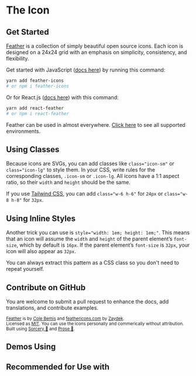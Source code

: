 # The <code><IconName /></code> Icon

<BentoBox />

## Get Started

[Feather]() is a collection of simply beautiful open source icons. Each icon is designed on a 24x24 grid with an
emphasis on simplicity, consistency, and flexibility.

Get started with JavaScript ([docs here]()) by running this command:

```bash
yarn add feather-icons
# or npm i feather-icons
```

Or for React.js ([docs here]()) with this command:

```bash
yarn add react-feather
# or npm i react-feather
```

Feather can be used in almost everywhere. [Click here]() to see all supported environments.

## Using Classes

Because icons are SVGs, you can add classes like `class="icon-sm"` or `class="icon-lg"` to style them. In your CSS,
write rules for the corresponding classes, `.icon-sm` or `.icon-lg`. All icons have a 1:1 aspect ratio, so their `width`
and `height` should be the same.

If you use [Tailwind CSS](), you can add `class="w-6 h-6"` for `24px` or `class="w-8 h-8"` for `32px`.

## Using Inline Styles

Another trick you can use is `style="width: 1em; height: 1em;"`. This means that an icon will assume the `width` and
`height` of the parent element’s `font-size`, which by default is `16px`. If the parent element’s `font-size` is `32px`,
your icon will also appear as `32px`.

You can always extract this pattern as a CSS class so you don't need to repeat yourself.

## Contribute on GitHub

You are welcome to submit a pull request to enhance the docs, add translations, and contribute examples.

<p>
<small>

<!-- prettier-ignore -->
[Feather]() is by [Cole Bemis]() and [feathericons.com]() by [Zaydek]().<br />
Licensed as [MIT](). You can use the icons personally and commerically without attribution.<br />
Built using [Sorcery 🔮]() and [Prose 🧐]().

</small>
</p>

## Demos Using <code><IconName /></code>

<div>
	<Demos />
</div>

## Recommended for Use with <code><IconName /></code>

<Recommended />

